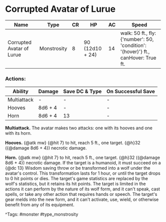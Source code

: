 # Corrupted Avatar of Lurue

| Name | Type | CR | HP | AC | Speed |
|------|------|----|----|----|-------|
| Corrupted Avatar of Lurue | Monstrosity | 8 | 90 (12d10 + 24) | 14 | walk: 50 ft., fly: {'number': 50, 'condition': '(hover)'} ft., canHover: True ft. |

### Actions:

| Ability | Damage | Save DC & Type | On Successful Save |
|---------|--------|----------------|--------------------|
| Multiattack | - | - | - |
| Hooves | 8d6 + 4 | - | - |
| Horn | 8d6 + 4 | 13 | - |


**Multiattack.** The avatar makes two attacks: one with its hooves and one with its horn.

**Hooves.** {@atk mw} {@hit 7} to hit, reach 5 ft., one target. {@h}32 ({@damage 8d6 + 4}) necrotic damage.

**Horn.** {@atk mw} {@hit 7} to hit, reach 5 ft., one target. {@h}32 ({@damage 8d6 + 4}) necrotic damage. If the target is a humanoid, it must succeed on a {@dc 13} Wisdom saving throw or be transformed into a wolf under the avatar's control. This transformation lasts for 1 hour, or until the target drops to 0 hit points or dies. The target's game statistics are replaced by the wolf's statistics, but it retains its hit points. The target is limited in the actions it can perform by the nature of its wolf form, and it can't speak, cast spells, or take any other action that requires hands or speech. The target's gear melds into the new form, and it can't activate, use, wield, or otherwise benefit from any of its equipment.

^Tags: #monster #type_monstrosity